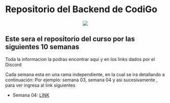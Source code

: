# Repositorio del Backend de CodiGo

<p align="center">
    <img src="https://codigo.edu.pe/public/img/codigo-logo.png">
</p>

## Este sera el repositorio del curso por las siguientes 10 semanas

Toda la informacion la podras encontrar aquí y en los links dados por el Discord

Cada semana esta en una rama independiente, en la cual se ira detallando a continuación:
Por ejemplo: semana 03, semana 04 y asi sucesivamente , para ver ingresa al link siguientes
- Semana 04: <a href="https://github.com/Manue777/backend-g10/tree/semana04">LINK</a>